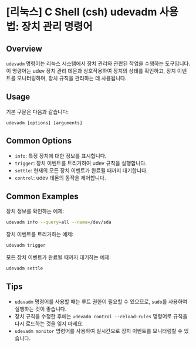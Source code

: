 # [리눅스] C Shell (csh) udevadm 사용법: 장치 관리 명령어

## Overview
`udevadm` 명령어는 리눅스 시스템에서 장치 관리와 관련된 작업을 수행하는 도구입니다. 이 명령어는 udev 장치 관리 데몬과 상호작용하여 장치의 상태를 확인하고, 장치 이벤트를 모니터링하며, 장치 규칙을 관리하는 데 사용됩니다.

## Usage
기본 구문은 다음과 같습니다:

```
udevadm [options] [arguments]
```

## Common Options
- `info`: 특정 장치에 대한 정보를 표시합니다.
- `trigger`: 장치 이벤트를 트리거하여 udev 규칙을 실행합니다.
- `settle`: 현재의 모든 장치 이벤트가 완료될 때까지 대기합니다.
- `control`: udev 데몬의 동작을 제어합니다.

## Common Examples
장치 정보를 확인하는 예제:

```bash
udevadm info --query=all --name=/dev/sda
```

장치 이벤트를 트리거하는 예제:

```bash
udevadm trigger
```

모든 장치 이벤트가 완료될 때까지 대기하는 예제:

```bash
udevadm settle
```

## Tips
- `udevadm` 명령어를 사용할 때는 루트 권한이 필요할 수 있으므로, `sudo`를 사용하여 실행하는 것이 좋습니다.
- 장치 규칙을 수정한 후에는 `udevadm control --reload-rules` 명령어로 규칙을 다시 로드하는 것을 잊지 마세요.
- `udevadm monitor` 명령어를 사용하여 실시간으로 장치 이벤트를 모니터링할 수 있습니다.
